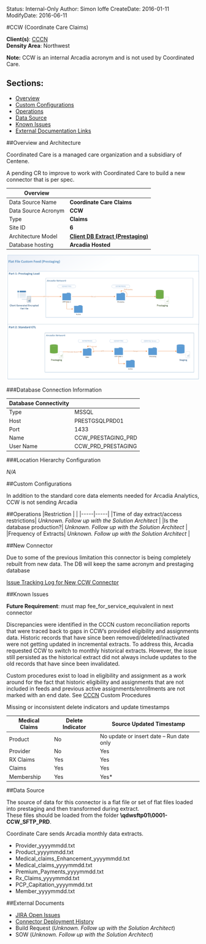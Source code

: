Status: Internal-Only
Author: Simon Ioffe
CreateDate: 2016-01-11
ModifyDate: 2016-06-11


#CCW (Coordinate Care Claims)

**Client(s)**: [CCCN](../CCCN.md)  
**Density Area**: Northwest   

**Note:** CCW is an internal Arcadia acronym and is not used by Coordinated Care.

## Sections:
* [Overview](#overview-and-architecture)
* [Custom Configurations](#custom-configurations)
* [Operations](#operations)
* [Data Source](#data-source)
* [Known Issues](#known-issues)
* [External Documentation Links](#external-documents)

##Overview and Architecture


Coordinated Care is a managed care organization and a subsidiary of Centene. 


A pending CR to improve to work with Coordinated Care to build a new connector that is per spec.



| Overview ||
|-----|-----|
| Data Source Name| **Coordinate Care Claims** |
| Data Source Acronym| **CCW** |
| Type | **Claims** |
| Site ID | **6** |
| Architecture Model | [**Client DB Extract (Prestaging)**](../../Tech_Delivery/Standard-Implementations/Client-DB-Extract-Prestaging.md)|
| Database hosting | **Arcadia Hosted** |



<a href="../../../img/Connector-Client-DB-Extract-Prestaging.png">![](../../img/Connector-Client-DB-Extract-Prestaging.png)</a>

###Database Connection Information  

|Database Connectivity||
|-----|-----|
|Type|MSSQL|
|Host|PRESTGSQLPRD01|
|Port|1433|
|Name|CCW_PRESTAGING_PRD|
|User Name|CCW_PRD_PRESTAGING|  


###Location Hierarchy Configuration

*N/A*

##Custom Configurations

In addition to the standard core data elements needed for Arcadia Analytics, CCW is not sending Arcadia


##Operations
|Restriction | |
|-----|-----|
|Time of day extract/access restrictions| *Unknown. Follow up with the Solution Architect* |
|Is the database production?| *Unknown. Follow up with the Solution Architect*  |
|Frequency of Extracts| *Unknown. Follow up with the Solution Architect*  |


##New Connector

Due to some of the previous limitation this connector is being completely rebuilt from new data. The DB will keep the same acronym and prestaging database

[Issue Tracking Log for New CCW Connectpr](https://arcadia.box.com/s/5fnu7t4x7eqe99tzxplvkjjr2bsr0dd0)

##Known Issues


**Future Requirement**: must map fee_for_service_equivalent in next connector

Discrepancies were identified in the CCCN custom reconciliation reports that were traced back to gaps in CCW’s provided eligibility and assignments data. Historic records that have since been removed/deleted/inactivated were not getting updated in incremental extracts. To address this, Arcadia requested CCW to switch to monthly historical extracts. However, the issue still persisted as the historical extract did not always include updates to the old records that have since been invalidated.

Custom procedures exist to load in eligibility and assignment as a work around for the fact that historic eligibility and assignments that are not included in feeds and previous active assignments/enrollments are not marked with an end date. See [CCCN](../CCCN.md) Custom Procedures

Missing or inconsistent delete indicators and update timestamps

| Medical Claims | Delete Indicator | Source Updated Timestamp                 |
|----------------|------------------|------------------------------------------|
| Product        | No               | No update or insert date – Run date only |
| Provider       | No               | Yes                                      |
| RX Claims      | Yes              | Yes                                      |
| Claims         | Yes              | Yes                                      |
| Membership     | Yes              | Yes*                                     |

##Data Source

The source of data for this connector is a flat file or set of flat files loaded into prestaging and then transformed during extract.  
These files should be loaded from the folder **\\qdwsftp01\0001-CCW_SFTP_PRD**.  


Coordinate Care sends Arcadia monthly data extracts.

* Provider\_yyyymmdd.txt
* Product\_yyyymmdd.txt
* Medical\_claims\_Enhancement_yyyymmdd.txt
* Medical\_claims_yyyymmdd.txt
* Premium\_Payments_yyyymmdd.txt
* Rx_Claims\_yyyymmdd.txt
* PCP\_Capitation_yyyymmdd.txt
* Member\_yyyymmdd.txt

 

##External Documents
- [JIRA Open Issues](https://jira.arcadiasolutions.com/issues/?jql=(labels%20%3D%20CCW%20or%20%22Data%20Source%20Acronym%22%20~%20CCW)%20and%20status%20!%3D%20Closed)
- [Connector Deployment History](https://github.com/arcadia/qdw/wiki/connector-version)
- Build Request (*Unknown. Follow up with the Solution Architect*)
- SOW (*Unknown. Follow up with the Solution Architect*)
